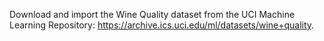 Download and import the Wine Quality dataset from the UCI Machine Learning Repository: https://archive.ics.uci.edu/ml/datasets/wine+quality. 
